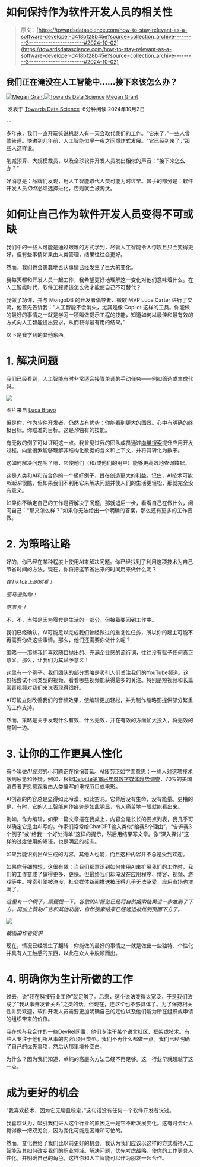 # 如何保持作为软件开发人员的相关性

> 原文：[https://towardsdatascience.com/how-to-stay-relevant-as-a-software-developer-d418bf28b45e?source=collection_archive---------3-----------------------#2024-10-02](https://towardsdatascience.com/how-to-stay-relevant-as-a-software-developer-d418bf28b45e?source=collection_archive---------3-----------------------#2024-10-02)

## 我们正在淹没在人工智能中……接下来该怎么办？

[](https://medium.com/@megan_50467?source=post_page---byline--d418bf28b45e--------------------------------)[![Megan Grant](../Images/3a6f8a7b9fbb3c71beae0c22278b941b.png)](https://medium.com/@megan_50467?source=post_page---byline--d418bf28b45e--------------------------------)[](https://towardsdatascience.com/?source=post_page---byline--d418bf28b45e--------------------------------)[![Towards Data Science](../Images/a6ff2676ffcc0c7aad8aaf1d79379785.png)](https://towardsdatascience.com/?source=post_page---byline--d418bf28b45e--------------------------------) [Megan Grant](https://medium.com/@megan_50467?source=post_page---byline--d418bf28b45e--------------------------------)

·发表于 [Towards Data Science](https://towardsdatascience.com/?source=post_page---byline--d418bf28b45e--------------------------------) ·6分钟阅读·2024年10月2日

--

多年来，我们一直开玩笑说机器人有一天会取代我们的工作。“它来了，”一些人曾警告道。快进到几年前，人工智能似乎一夜之间爆炸式发展。“它已经到来了，”那些人这样说。

削减预算、大规模裁员，以及全球软件开发人员发出相似的声音：“接下来怎么办？”

好消息是：品牌们发现，用人工智能取代人类可能为时过早。棘手的部分是：软件开发人员*仍然*必须选择进化，否则就会被淘汰。

# 如何让自己作为软件开发人员变得不可或缺

我们中的一些人可能是通过艰难的方式学到，尽管人工智能令人惊叹且只会变得更好，但有些事情如果由人类管理，结果往往会更好。

然而，我们也会愚蠢地否认事情已经发生了巨大的变化。

我每天都和开发人员一起工作，我希望更好地理解这一变化对他们意味着什么。在人工智能时代，软件工程师该怎么做才能使自己不可替代？

我做了功课，并与 MongoDB 的开发者倡导者、微软 MVP Luce Carter 进行了交流，他首先告诉我：“人工智能不会消失，尤其是像 Copilot 这样的工具。你能做的最好的事情之一就是学习一项叫做提示工程的技能，知道如何以最佳和最有效的方式向人工智能提出要求，从而获得最有用的结果。”

以下是我学到的其他东西。

# 1\. 解决问题

我们已经看到，人工智能有时非常适合接管单调的手动任务——例如筛选或生成代码。

![](../Images/b9ee513679038343e14b7cad39d4597b.png)

图片来自 [Luca Bravo](https://unsplash.com/@lucabravo)

但是你，作为软件开发者，仍然占有优势：你能看到更大的图景。心中有明确的终极目标。你瞄准的目标。这是*你*独有的技能。

有无数的例子可以证明这一点。我曾见过我的团队成员通过[向量搜索](https://mdb.link/mdb-vector-search)提升应用开发过程，向量搜索能够理解非结构化数据的含义和上下文，并将其转化为数字。

这如何解决问题呢？嗯，它使他们（和/或他们的用户）能够更高效地查询数据。

这是人类和AI和谐合作的一个极好例子，旨在创造更大的利益。记住，AI技术可能*听起来*很酷，但如果我们不利用它来解决问题并使人们的生活更轻松，那就完全没有意义。

如果你不确定自己的工作是否解决了问题，那就退后一步，看看自己在做什么，问问自己：“那又怎么样？”如果你无法给出一个明确的答案，那么还有更多的工作要做。

# 2\. 为策略让路

好的，你已经在某种程度上使用AI来解决问题。你已经找到了利用这项技术为自己节省时间的方法。现在，你将把这节省出来的时间用来做什么呢？

*在TikTok上刷刷看！*

*亚马逊购物！*

*吃零食！*

不，不，当然是因为零食是生活的一部分，但接着要回到工作中。

我们已经确认，AI可能足以完成我们曾经做过的重复性任务，所以你的雇主可能不再需要你做这些事情。那么，他们还需要你做什么呢？

策略——那些我们喜欢随口抛出的、充满企业感的流行词，往往没有赋予任何真正意义。那么，让我们为其赋予意义！

这里有一个例子。我们团队的部分策略是吸引人们关注我们的YouTube频道。这包括尝试不同类型的视频，看看哪些视频能获得最多的关注。特别是短视频和长篇常青视频对我们来说表现得很好。

AI可能立刻改善我们的音频效果，使编辑更加轻松，并为制作缩略图提供部分繁重的工作支持。

然而，策略是关于发现什么有效、什么无效，并在有效的方面加大投入，将无效的抛到一边。

# 3\. 让你的工作更具人性化

有个叫做*AI疲劳*的小问题正在悄悄蔓延。AI疲劳正如字面意思：一些人对这项技术感到疲惫和怀疑。例如，根据[Deloitte第18届年度数字媒体趋势调查](https://www2.deloitte.com/content/dam/insights/articles/us176942_tmt_digital-media-trends-2024/DI_Digital-media-trends-2024.pdf)，70%的美国消费者更愿意观看由人类编写的电视节目或电影。

AI创造的内容总是显得如此冷漠、如此空洞。它背后没有生命，没有能量。更糟的是，有时，它的人工智能创作痕迹是如此明显，令人痛苦地一眼就能看出来。

例如，作为编辑，如果一篇文章摆在我桌上，内容全是长长的要点列表，我几乎可以确定它是由AI写的。作家们常常给ChatGPT输入类似“给我5个理由”，“告诉我3个例子”或“给我一个好处清单”这样的提示，然后用结果写文章。像“深入探讨”这样的过度使用的短语，也是明显的标志。

如果我能识别出AI生成的内容，其他人也能，而且这种内容并不总是受到欢迎。

如果你仔细想想，这很有趣：当我们都意识到如何使用AI来扩展我们的工作时，我们的工作变成了做得更多、更快。但最终我们却淹没在应用程序、博客、视频、游戏等中。搜索引擎被淹没，社交媒体新闻推送被压得几乎无法承受，应用市场也堆满了。

*这里有一个例子，顺便提一下。谷歌的AI概览已经将自然搜索结果进一步推到了下方。再加上赞助广告和其他功能，自然搜索结果已经远远被推到页面下方了。*

![](../Images/43baeeca8a09317a933d4b8eac6f3ba4.png)

*截图由作者提供*

现在，情况已经发生了翻转：你能做的最好的事情之一就是做出一些独特、个性化并具有人工触感的东西，以此在众人中脱颖而出。

# 4\. 明确你为生计所做的工作

过去，说“我在科技行业工作”就足够了。后来，这个说法变得太宽泛，于是我们改成了“我从事开发者关系”之类的话。但现在，连*这个*也不够具体了。为了保持相关性并受欢迎，软件开发人员需要更加明确自己的定位以及他们能为所在组织或申请的组织带来的价值。

我在想与我合作的一些DevRel同事，他们专注于某个语言社区、框架或技术。有些人专注于他们所从事的内容/项目类型。我们不再什么都做一点。我们已经明确了自己的优先事项，然后从那里填补空白。

为什么？因为我们知道，单纯的高层次方法已经不再足够。这一行业早就超越了这一点。

# 成为更好的机会

“我喜欢技术，因为它无聊且稳定，”这句话没有任何一个软件开发者说过。

我喜欢认为，吸引我们进入这个行业的原因之一是它不断发展变化。这有时会让人觉得像一把双刃剑，因为变化可能是困难和可怕的。

然而，变化也给了我们比以前更好的机会，我认为我们应该以这样的方式看待人工智能及其如何改变我们的职业领域。解决问题，优先考虑战略，使你的工作更具人性化，并明确自己的角色，这样你和人工智能可以作为朋友一起合作。
